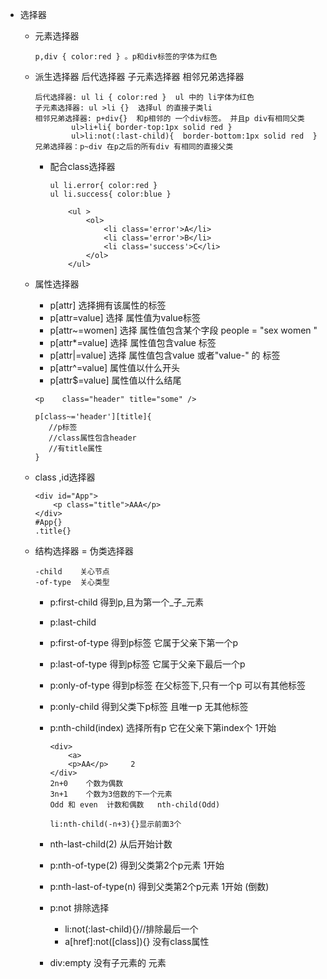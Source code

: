 * 选择器
	
	* 元素选择器
	
		```
		p,div { color:red } 。p和div标签的字体为红色
		```
	* 派生选择器 后代选择器 子元素选择器 相邻兄弟选择器
	  
	  	```
	  	后代选择器: ul li { color:red }  ul 中的 li字体为红色
	  	子元素选择器: ul >li {}  选择ul 的直接子类li
	  	相邻兄弟选择器: p+div{}  和p相邻的 一个div标签。 并且p div有相同父类
	  			ul>li+li{ border-top:1px solid red }
	  			ul>li:not(:last-child){  border-bottom:1px solid red  }
	  	兄弟选择器：p~div 在p之后的所有div 有相同的直接父类
	  	```
	  	* 配合class选择器
	  	
		  	```
		  	ul li.error{ color:red }
		  	ul li.success{ color:blue }
		  	
		  		<ul >
		  			<ol>
		  				<li class='error'>A</li>
		  				<li class='error'>B</li>
		  				<li class='success'>C</li>
		  			</ol>
		  		</ul>
		  	```
	* 属性选择器
		
		 * p[attr]  选择拥有该属性的标签
		 * p[attr=value]   选择   属性值为value标签
		 * p[attr~=women]   选择   属性值包含某个字段    people = "sex  women "
		 * p[attr*=value]  选择   属性值包含value  标签
		 * p[attr|=value]  选择   属性值包含value 或者"value-" 的 标签
		 * p[attr^=value]           属性值以什么开头
		 * p[attr$=value]           属性值以什么结尾

		 ```
		 <p    class="header" title="some" />
		 
		 p[class~='header'][title]{
		 	//p标签
		 	//class属性包含header
		 	//有title属性
		 }
		 ```
		
	* class ,id选择器

		```
		<div id="App">
			<p class="title">AAA</p>
		</div>
		#App{}
		.title{}
		```
	* 结构选择器 = 伪类选择器
	
		```
		-child    关心节点
		-of-type  关心类型
		```
		*  p:first-child    得到p,且为第一个_子_元素
		*  p:last-child
		*  p:first-of-type  得到p标签 它属于父亲下第一个p
		*  p:last-of-type  得到p标签 它属于父亲下最后一个p
		*  p:only-of-type   得到p标签 在父标签下,只有一个p 可以有其他标签
		*  p:only-child     得到父类下p标签  且唯一p  无其他标签
		*  p:nth-child(index)    选择所有p 它在父亲下第index个 1开始
			
			```
			<div>
				<a>
				<p>AA</p>     2
			</div>
			2n+0    个数为偶数
			3n+1    个数为3倍数的下一个元素
			Odd 和 even  计数和偶数   nth-child(Odd)
			
			li:nth-child(-n+3){}显示前面3个
			```
		*  nth-last-child(2)   从后开始计数
		*  p:nth-of-type(2)     得到父类第2个p元素    1开始     
		*  p:nth-last-of-type(n)     得到父类第2个p元素    1开始  (倒数)
		*  p:not 排除选择   
			*  li:not(:last-child){}//排除最后一个
			*  a[href]:not([class]){}  没有class属性
		* div:empty 没有子元素的 元素